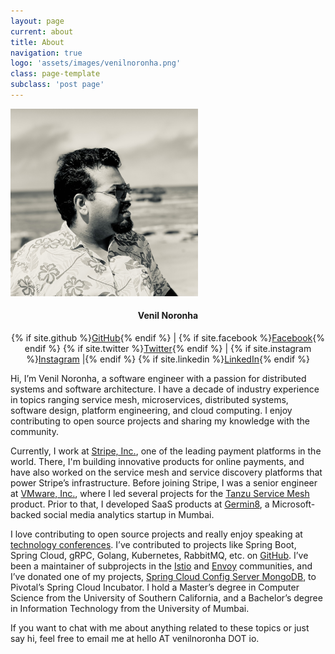 ```yaml
---
layout: page
current: about
title: About
navigation: true
logo: 'assets/images/venilnoronha.png'
class: page-template
subclass: 'post page'
---
```

<img class="author-profile-image" src="/assets/images/venilnoronha.png" alt="Venil Noronha" style="width: 300px; height: 300px;" />

<h4 style="text-align: center;">Venil Noronha</h4>
<p style="text-align: center;">
    {% if site.github %}<a href="https://github.com/{{ site.github }}" target="_blank" rel="noopener">GitHub</a>{% endif %} |
    {% if site.facebook %}<a href="https://facebook.com/{{ site.facebook }}" target="_blank" rel="noopener">Facebook</a>{% endif %}
    {% if site.twitter %}<a href="https://twitter.com/{{ site.twitter }}" target="_blank" rel="noopener">Twitter</a>{% endif %} |
    {% if site.instagram %}<a href="https://instagram.com/{{ site.instagram }}" target="_blank" rel="noopener">Instagram</a> |{% endif %}
    {% if site.linkedin %}<a href="https://linkedin.com/in/{{ site.linkedin }}" target="_blank" rel="noopener">LinkedIn</a>{% endif %}
</p>

Hi, I’m Venil Noronha, a software engineer with a passion for distributed
systems and software architecture. I have a decade of industry experience in
topics ranging service mesh, microservices, distributed systems, software
design, platform engineering, and cloud computing. I enjoy contributing to open
source projects and sharing my knowledge with the community.

Currently, I work at [Stripe, Inc.][stripe], one of the leading payment
platforms in the world. There, I'm building innovative products for online
payments, and have also worked on the service mesh and service discovery
platforms that power Stripe’s infrastructure. Before joining Stripe, I was a
senior engineer at [VMware, Inc.][vmware], where I led several projects for the
[Tanzu Service Mesh][tsm] product. Prior to that, I developed SaaS products at
[Germin8][germin8], a Microsoft-backed social media analytics startup in Mumbai.

I love contributing to open source projects and really enjoy speaking at
[technology conferences][conferences]. I’ve contributed to projects like Spring 
Boot, Spring Cloud, gRPC, Golang, Kubernetes, RabbitMQ, etc. on
[GitHub][github]. I’ve been a maintainer of subprojects in the [Istio][istio]
and [Envoy][envoy] communities, and I’ve donated one of my projects,
[Spring Cloud Config Server MongoDB][spring], to Pivotal’s Spring Cloud
Incubator. I hold a Master’s degree in Computer Science from the University of 
Southern California, and a Bachelor’s degree in Information Technology from the
University of Mumbai.

If you want to chat with me about anything related to these topics or just say
hi, feel free to email me at hello AT venilnoronha DOT io.

[stripe]: https://stripe.com
[envoy]: https://github.com/envoyproxy/envoy
[istio]: https://github.com/istio/istio
[conferences]: /conferences
[tsm]: https://pages.cloud.vmware.com/vmware-nsx-service-mesh
[vmware]: https://www.vmware.com
[germin8]: https://germin8.com
[github]: https://github.com/venilnoronha
[spring]: https://github.com/spring-cloud-incubator/spring-cloud-config-server-mongodb
